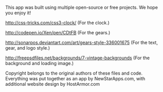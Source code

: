 This app was built using multiple open-source or free projects. We hope you enjoy it!

http://css-tricks.com/css3-clock/ (For the clock.)

http://codepen.io/Xen/pen/CDtFB (For the gears.)

http://sonarpos.deviantart.com/art/gears-style-336001675 (For the text, gear, and logo style.)

http://freepsdfiles.net/backgrounds/7-vintage-backgrounds (For the background and loading image.)

Copyright belongs to the original authors of these files and code. Everything was put together as an app by NewStarApps.com, with additional website design by HostArmor.com
